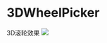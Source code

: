 # 3DWheelPicker
3D滚轮效果
![](https://raw.githubusercontent.com/yijiebuyi/3DWheelPicker/master/device-2016-06-14-111921.png)
